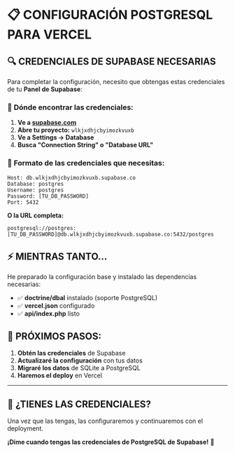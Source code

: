 # 📋 CONFIGURACIÓN POSTGRESQL PARA VERCEL

## 🔍 CREDENCIALES DE SUPABASE NECESARIAS

Para completar la configuración, necesito que obtengas estas credenciales de tu **Panel de Supabase**:

### 📍 **Dónde encontrar las credenciales:**

1. **Ve a [supabase.com](https://supabase.com)**
2. **Abre tu proyecto:** `wlkjxdhjcbyimozkvuxb`
3. **Ve a Settings → Database**
4. **Busca "Connection String" o "Database URL"**

### 🔑 **Formato de las credenciales que necesitas:**

```
Host: db.wlkjxdhjcbyimozkvuxb.supabase.co
Database: postgres
Username: postgres
Password: [TU_DB_PASSWORD]
Port: 5432
```

**O la URL completa:**
```
postgresql://postgres:[TU_DB_PASSWORD]@db.wlkjxdhjcbyimozkvuxb.supabase.co:5432/postgres
```

## ⚡ **MIENTRAS TANTO...**

He preparado la configuración base y instalado las dependencias necesarias:

- ✅ **doctrine/dbal** instalado (soporte PostgreSQL)
- ✅ **vercel.json** configurado
- ✅ **api/index.php** listo

## 🔄 **PRÓXIMOS PASOS:**

1. **Obtén las credenciales** de Supabase
2. **Actualizaré la configuración** con tus datos
3. **Migraré los datos** de SQLite a PostgreSQL
4. **Haremos el deploy** en Vercel

---

## 🤔 **¿TIENES LAS CREDENCIALES?**

Una vez que las tengas, las configuraremos y continuaremos con el deployment.

**¡Dime cuando tengas las credenciales de PostgreSQL de Supabase!** 🎯
